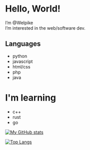 # Hello, World!

I’m @Welpike  
I’m interested in the web/software dev.

## Languages
- python
- javascript
- html/css
- php
- java

# I'm learning
- c++
- rust
- go

[![My GitHub stats](https://github-readme-stats.vercel.app/api?username=Welpike&show_icons=true&theme=radical)](https://github.com/Welpike)

[![Top Langs](https://github-readme-stats.vercel.app/api/top-langs/?username=Welpike&hide=html,makefile&layout=compact)](https://github.com/Welpike)
